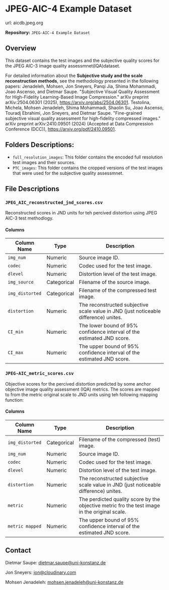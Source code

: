 # JPEG-AIC-4 Example Dataset

url: aicdb.jpeg.org

**Repository:** `JPEG-AIC-4 Example Dataset`

## Overview

This dataset contains the test images and the subjective quality scores for the JPEG AIC-3 image quality assessmnet(IQA)dataset. 

For detailed information about the **Subjective study and the scale reconstruction methods**, see the methodology presented in the following papers:
Jenadeleh, Mohsen, Jon Sneyers, Panqi Jia, Shima Mohammadi, Joao Ascenso, and Dietmar Saupe. "Subjective Visual Quality Assessment for High-Fidelity Learning-Based Image Compression." arXiv preprint arXiv:2504.06301 (2025), https://arxiv.org/abs/2504.06301.
Testolina, Michela, Mohsen Jenadeleh, Shima Mohammadi, Shaolin Su, Joao Ascenso, Touradj Ebrahimi, Jon Sneyers, and Dietmar Saupe. "Fine-grained subjective visual quality assessment for high-fidelity compressed images." arXiv preprint arXiv:2410.09501 (2024) (Accepted at Data Compression Conference (DCC)), https://arxiv.org/pdf/2410.09501.

## Folders Descriptions:

- `full_resolution_images`: This folder contains the encoded full resolution test images and their sources.  
- `PTC_images`: This folder contains the cropped versions of the test images that were used for the subjective quality assessmnet.  


## File Descriptions

### `JPEG_AIC_reconstructed_jnd_scores.csv`

Reconstructed scores in JND units for teh percived distortion using JPEG AIC-3  test methodlogy.


#### Columns

| Column Name       | Type        | Description                                                                                      |
|-------------------|-------------|--------------------------------------------------------------------------------------------------|
| `img_num`         | Numeric     | Source image ID.                                                                                 |
| `codec`           | Numeric     | Codec used for the test image.                                                                   |
| `dlevel`          | Numeric     | Distortion level of the test image.                                                              |
| `img_source`      | Categorical | Filename of the source image.                                                                    |
| `img_distorted`   | Categorical | Filename of the compressed test image.                                                           |
| `distortion`      | Numeric     | The reconstructed subjective scale value in JND (just noticeable difference) unites.             |
| `CI_min`          | Numeric     | The lower bound of 95% confidence interval of the estimated JND score.                           |   
| `CI_max`          | Numeric     | The upper bound of 95% confidence interval of the estimated JND score.                           |                  
               
### `JPEG-AIC_metric_scores.csv`

Objective scores for the percived distortion predicted by some anchor objective image quality assessment (IQA) metrics. The scores are mapped to from the metric original scale to JND units using teh following mapping function: 

#### Columns

| Column Name       | Type        | Description                                                                                      |
|-------------------|-------------|--------------------------------------------------------------------------------------------------|
| `img_distorted`   | Categorical | Filename of the compressed (test) image.                                                           |
| `img_num`         | Numeric     | Source image ID.                                                                                 |
| `codec`           | Numeric     | Codec used for the test image.                                                                   |
| `dlevel`          | Numeric     | Distortion level of the test image.                                                              |
| `distortion`      | Numeric     | The reconstructed subjective scale value in JND (just noticeable difference) unites.             |
| `metric`          | Numeric     | The perdicted quality score by the objective metric fro the test image in the original scale.                           |   
| `metric mapped`   | Numeric     | The upper bound of 95% confidence interval of the estimated JND score.                           |  

## Contact

Dietmar Saupe: dietmar.saupe@uni-konstanz.de

Jon Sneyers: jon@cloudinary.com

Mohsen Jenadeleh: mohsen.jenadeleh@uni-konstanz.de
